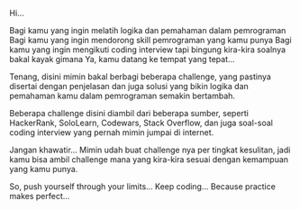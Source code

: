 Hi...

Bagi kamu yang ingin melatih logika dan pemahaman dalam pemrograman
Bagi kamu yang ingin mendorong skill pemrograman yang kamu punya
Bagi kamu yang ingin mengikuti coding interview tapi bingung kira-kira soalnya bakal kayak gimana
Ya, kamu datang ke tempat yang tepat...

Tenang, disini mimin bakal berbagi beberapa challenge, yang pastinya disertai dengan penjelasan
dan juga solusi yang bikin logika dan pemahaman kamu dalam pemrograman semakin bertambah.

Beberapa challenge disini diambil dari beberapa sumber, seperti HackerRank, SoloLearn, Codewars,
Stack Overflow, dan juga soal-soal coding interview yang pernah mimin jumpai di internet.

Jangan khawatir...
Mimin udah buat challenge nya per tingkat kesulitan, jadi kamu bisa ambil challenge mana yang
kira-kira sesuai dengan kemampuan yang kamu punya.

So, push yourself through your limits...
Keep coding...
Because practice makes perfect...
